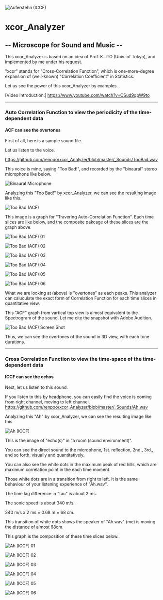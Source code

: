 ![Auferstehn (ICCF)](https://github.com/renpoo/xcor_Analyzer/blob/master/images/【ICCF】Marler%20Ressurection%20Climax.png)



# xcor_Analyzer
## -- Microscope for Sound and Music --

This xcor_Analyzer is based on an idea of Prof. K. ITO (Univ. of Tokyo), and implemented by me under his request.

"xcor" stands for "Cross-Correlation Function", which is one-more-degree expansion of (well-known) "Correlation Coefficient" in Statistics.

Let us see the power of this xcor_Analyzer by examples.


[Video Introduction:]
https://www.youtube.com/watch?v=CSud9qpW9to


---

### Auto Correlation Function to view the periodicity of the time-dependent data

#### ACF can see the overtones

First of all, here is a sample sound file.

Let us listen to the voice.

https://github.com/renpoo/xcor_Analyzer/blob/master/_Sounds/TooBad.wav


This voice is mine, saying "Too Bad!", and recorded by the "binaural" stereo microphone like below.

![Binaural Microphone](https://github.com/renpoo/xcor_Analyzer/blob/master/images/BinauralMic.jpeg)

Analyzing this "Too Bad!" by xcor_Analyzer, we can see the resulting image like this.

![Too Bad (ACF)](https://github.com/renpoo/xcor_Analyzer/blob/master/images/01%20(TooBad.wav)%2CACF%20%5BLeft%20%3C-%3ERight%5D%2CtimeS0%2C0.00%2CtimeE0%2C1.40%2Ctau%2C0.010.png)

This image is a graph for "Travering Auto-Correlation Function".
Each time slices are like below, and the composite pakcage of these slices are the graph above.

![Too Bad (ACF) 01](https://github.com/renpoo/xcor_Analyzer/blob/master/images/(TooBad.wav)%2CACF%20%5BLeft%20%3C-%3ERight%5D%2CtimeS0%2C0.00%2CtimeE0%2C1.40%2Ct%2C0.331.jpg)

![Too Bad (ACF) 02](https://github.com/renpoo/xcor_Analyzer/blob/master/images/(TooBad.wav)%2CACF%20%5BLeft%20%3C-%3ERight%5D%2CtimeS0%2C0.00%2CtimeE0%2C1.40%2Ct%2C0.341.jpg)

![Too Bad (ACF) 03](https://github.com/renpoo/xcor_Analyzer/blob/master/images/(TooBad.wav)%2CACF%20%5BLeft%20%3C-%3ERight%5D%2CtimeS0%2C0.00%2CtimeE0%2C1.40%2Ct%2C0.351.jpg)

![Too Bad (ACF) 04](https://github.com/renpoo/xcor_Analyzer/blob/master/images/(TooBad.wav)%2CACF%20%5BLeft%20%3C-%3ERight%5D%2CtimeS0%2C0.00%2CtimeE0%2C1.40%2Ct%2C0.361.jpg)

![Too Bad (ACF) 05](https://github.com/renpoo/xcor_Analyzer/blob/master/images/(TooBad.wav)%2CACF%20%5BLeft%20%3C-%3ERight%5D%2CtimeS0%2C0.00%2CtimeE0%2C1.40%2Ct%2C0.371.jpg)

![Too Bad (ACF) 06](https://github.com/renpoo/xcor_Analyzer/blob/master/images/(TooBad.wav)%2CACF%20%5BLeft%20%3C-%3ERight%5D%2CtimeS0%2C0.00%2CtimeE0%2C1.40%2Ct%2C0.381.jpg)


What we are looking at (above) is "overtones" as each peaks.
This analyzer can caluculate the exact form of Correlation Function for each time slices in quantitative view.


This "ACF" graph from vartical top view is almost equivalent to the Spectrogram of the sound.
Let me cite the snapshot with Adobe Audition.

![Too Bad (ACF) Screen Shot](https://github.com/renpoo/xcor_Analyzer/blob/master/images/Screen%20Shot%20(ACF)%20Too%20Bad.png)

Thus, we can see the overtones of the sound in 3D view, with each tone durations.

---

### Cross Correlation Function to view the time-space of the time-dependent data

#### ICCF can see the echos

Next, let us listen to this sound.

If you listen to this by headphone, you can easily find the voice is coming from right channel, moving to left channel.
https://github.com/renpoo/xcor_Analyzer/blob/master/_Sounds/Ah.wav

Analyzing this "Ah" by xcor_Analyzer, we can see the resulting image like this.

![Ah (ICCF)](https://github.com/renpoo/xcor_Analyzer/blob/master/images/03%20(Ah.wav)%2CICCF%20%5BLeft%20%3C-%3ERight%5D%2CtimeS0%2C0.00%2CtimeE0%2C1.75%2Ctau%2C0.010.png)

This is the image of "echo(s)" in "a room (sound environment)".

You can see the direct sound to the microphone, 1st. reflection, 2nd., 3rd., and so forth, visually and quantitatively.

You can also see the white dots in the maximum peak of red hills, which are maximum correlation point in the each time moment.

Those white dots are in a transition from right to left.  It is the same behaviour of your listening experience of "Ah.wav".

The time lag difference in "tau" is about 2 ms.

The sonic speed is about 340 m/s.

340 m/s x 2 ms = 0.68 m = 68 cm.

This transition of white dots shows the speaker of "Ah.wav" (me) is moving the distance of almost 68cm.


This graph is the composition of these time slices below.

![Ah (ICCF) 01](https://github.com/renpoo/xcor_Analyzer/blob/master/images/(Ah.wav)%2CICCF%20%5BLeft%20%3C-%3ERight%5D%2CtimeS0%2C0.00%2CtimeE0%2C1.75%2Ct%2C0.160.jpg)

![Ah (ICCF) 02](https://github.com/renpoo/xcor_Analyzer/blob/master/images/(Ah.wav)%2CICCF%20%5BLeft%20%3C-%3ERight%5D%2CtimeS0%2C0.00%2CtimeE0%2C1.75%2Ct%2C0.170.jpg)

![Ah (ICCF) 03](https://github.com/renpoo/xcor_Analyzer/blob/master/images/(Ah.wav)%2CICCF%20%5BLeft%20%3C-%3ERight%5D%2CtimeS0%2C0.00%2CtimeE0%2C1.75%2Ct%2C0.180.jpg)

![Ah (ICCF) 04](https://github.com/renpoo/xcor_Analyzer/blob/master/images/(Ah.wav)%2CICCF%20%5BLeft%20%3C-%3ERight%5D%2CtimeS0%2C0.00%2CtimeE0%2C1.75%2Ct%2C0.190.jpg)

![Ah (ICCF) 05](https://github.com/renpoo/xcor_Analyzer/blob/master/images/(Ah.wav)%2CICCF%20%5BLeft%20%3C-%3ERight%5D%2CtimeS0%2C0.00%2CtimeE0%2C1.75%2Ct%2C0.200.jpg)

![Ah (ICCF) 06](https://github.com/renpoo/xcor_Analyzer/blob/master/images/(Ah.wav)%2CICCF%20%5BLeft%20%3C-%3ERight%5D%2CtimeS0%2C0.00%2CtimeE0%2C1.75%2Ct%2C0.210.jpg)

